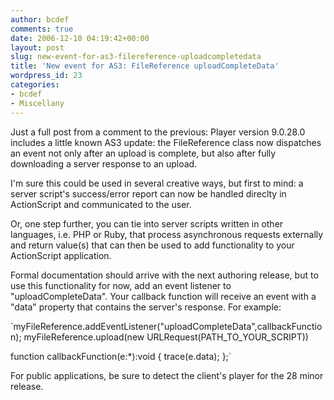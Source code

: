 ```yaml
---
author: bcdef
comments: true
date: 2006-12-10 04:19:42+00:00
layout: post
slug: new-event-for-as3-filereference-uploadcompletedata
title: 'New event for AS3: FileReference uploadCompleteData'
wordpress_id: 23
categories:
- bcdef
- Miscellany
---
```


Just a full post from a comment to the previous: Player version 9.0.28.0 includes a little known AS3 update: the FileReference class now dispatches an event not only after an upload is complete, but also after fully downloading a server response to an upload.

I'm sure this could be used in several creative ways, but first to mind: a server script's success/error report can now be handled direclty in ActionScript and communicated to the user.

Or, one step further, you can tie into server scripts written in other languages, i.e. PHP or Ruby, that process asynchronous requests externally and return value(s) that can then be used to add functionality to your ActionScript application.

Formal documentation should arrive with the next authoring release, but to use this functionality for now, add an event listener to "uploadCompleteData". Your callback function will receive an event with a "data" property that contains the server's response. For example:

`myFileReference.addEventListener("uploadCompleteData",callbackFunction);
myFileReference.upload(new URLRequest(PATH_TO_YOUR_SCRIPT))

function callbackFunction(e:*):void {
trace(e.data);
};`

For public applications, be sure to detect the client's player for the 28 minor release.
